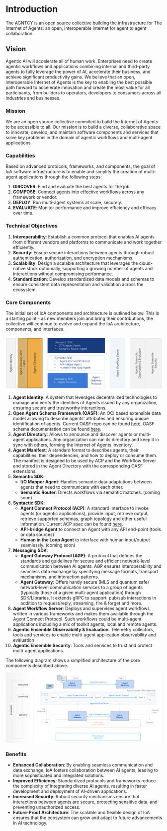 # Introduction

The AGNTCY is an open source collective building the infrastructure for The Internet of Agents: an open, interoperable internet for agent to agent collaboration.

## Vision

Agentic AI will accelerate all of human work. Enterprises need to create agentic workflows and applications combining internal and third-party agents to fully leverage the power of AI, accelerate their business, and achieve significant productivity gains.
We believe that an open, interoperable Internet of Agents is the key to enabling the best possible path forward to accelerate innovation and create the most value for all participants, from builders to operators, developers to consumers across all industries and businesses.

### Mission

We are an open source collective commited to build the Internet of Agents to be accessible to all. Our mission is to build a diverse, collaborative space to innovate, develop, and maintain software components and services that solve key problems in the domain of agentic workflows and multi-agent applications.

### Capabilities

Based on advanced protocols, frameworks, and components, the goal of IoA software infrastructure is to enable and simplify the creation of multi-agent applications through the following steps:

1. **DISCOVER**: Find and evaluate the best agents for the job.
1. **COMPOSE**: Connect agents into effective workflows across any framework or vendor.
1. **DEPLOY**: Run multi-agent systems at scale, securely.
1. **EVALUATE**: Monitor performance and improve efficiency and efficacy over time.

### Technical Objectives

1. **Interoperability**: Establish a common protocol that enables AI agents from different vendors and platforms to communicate and work together efficiently.
2. **Security**: Ensure secure interactions between agents through robust authentication, authorization, and encryption mechanisms.
3. **Scalability**: Design a scalable architecture that leverages the cloud-native stack optiomally, supporting a growing number of agents and interactions without compromising performance.
4. **Standardization**: Develop standardized data models and schemas to ensure consistent data representation and validation across the ecosystem.

### Core Components

The initial set of IoA components and architecture is outlined below. This is a starting point - as new members join and bring their contributions, the collective will continue to evolve and expand the IoA architecture, components, and interfaces.

![IoA Stack](assets/ioa_stack.png)

1. **Agent Identity**: A system that leverages decentralized technologies to manage and verify the identities of Agents issued by any organization, ensuring secure and trustworthy interactions.
1. **Open Agent Schema Framework (OASF)**: An OCI based extensible data model allowing to describe agents' attributes and ensuring unique identification of agents. Current OASF repo can be found [here](https://github.com/agntcy/oasf), OASF schema documentation can be found [here](https://schema.oasf.agntcy.org).
1. **Agent Directory**: Allows to announce and discover agents or multi-agent applications. Any organization can run its directory and keep it in sync with others, forming the Internet of Agents inventory.
1. **Agent Manifest**: A standard format to describes agents, their capabilities, their dependencies, and how to deploy or consume them. The manifest is designed to be used by ACP and the Workflow Server and stored in the Agent Directory with the corresponding OASF extensions.
1. **Semantic SDK**: 
    * **I/O Mapper Agent**: Handles semantic data adaptations between agents that need to communicate with each other.
    * **Semantic Router**: Directs workflows via semantic matches. (coming soon)
1. **Syntactic SDK**:
    * **Agent Connect Protocol (ACP)**: A standard interface to invoke agents (or agentic applications), provide input, retrieve output, retrieve supported schemas, graph topology and other useful information. Current ACP spec can be found [here](https://spec.acp.agntcy.org/).
    * **API-bridge Agent** to connect an Agent with any API end-point (tools or data sources)
    * **Human in the Loop Agent** to interface with human input/output seamlessly. (coming soon)
1. **Messaging SDK**:
    * **Agent Gateway Protocol (AGP)**: A protocol that defines the standards and guidelines for secure and efficient network-level communication between AI agents. AGP ensures interoperability and seamless data exchange by specifying message formats, transport mechanisms, and interaction patterns.
    * **Agent Gateway**: Offers handy secure (MLS and quantum safe) network-level communication services to a group of agents (typically those of a given multi-agent application) through SDK/Libraries. It extends gRPC to support  pub/sub interactions in addition to request/reply, streaming, fire & forget and more.
1. **Agent Workflow Server**: Deploys and supervises agent workflows written in various frameworks and makes them available through the Agent Connect Protocol. Such workflows could be multi-agent applications including a mix of toolkit agents, local and remote agents. 
1. **Agentic Ensemble Observability & Evaluation**: Telemetry collectors, tools and services to enable multi-agent application observability and evaluation
1. **Agentic Ensemble Security**: Tools and services to trust and  protect multi-agent applications.


The following diagram shows a simplified architecture of the core components described above.


![IoA Arch](assets/ioa_arch.png)

### Benefits

* **Enhanced Collaboration**: By enabling seamless communication and data exchange, IoA fosters collaboration between AI agents, leading to more sophisticated and integrated solutions.
* **Improved Efficiency**: Standardized protocols and frameworks reduce the complexity of integrating diverse AI agents, resulting in faster development and deployment of AI-driven applications.
* **Increased Security**: Robust security mechanisms ensure that interactions between agents are secure, protecting sensitive data, and preventing unauthorized access.
* **Future-Proof Architecture**: The scalable and flexible design of IoA ensures that the ecosystem can grow and adapt to future advancements in AI technology.
